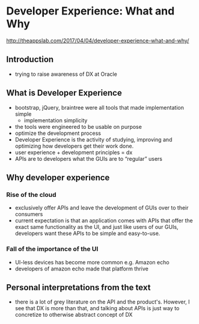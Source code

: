 # Developer Experience: What and Why

http://theappslab.com/2017/04/04/developer-experience-what-and-why/

## Introduction

- trying to raise awareness of DX at Oracle

## What is Developer Experience

- bootstrap, jQuery, braintree were all tools that made implementation simple
  - implementation simplicity
- the tools were engineered to be usable on purpose
- optimize the development process
- Developer Experience is the activity of studying, improving and optimizing how developers get their work done.
- user experience + development principles = dx
- APIs are to developers what the GUIs are to “regular” users

## Why developer experience

### Rise of the cloud

- exclusively offer APIs and leave the development of GUIs over to their consumers
- current expectation is that an application comes with APIs that offer the exact same functionality as the UI, and just like users of our GUIs, developers want these APIs to be simple and easy-to-use.

### Fall of the importance of the UI

- UI-less devices has become more common e.g. Amazon echo
- developers of amazon echo made that platform thrive

## Personal interpretations from the text 

- there is a lot of grey literature on the API and the product's. However, I see that DX is more than that, and talking about APIs is just way to concretize to otherwise abstract concept of DX